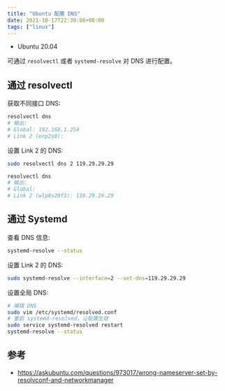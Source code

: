 ```yaml
---
title: "Ubuntu 配置 DNS"
date: 2021-10-17T22:39:08+08:00
tags: ["linux"]
---
```


- Ubuntu 20.04

可通过 `resolvectl` 或者 `systemd-resolve` 对 DNS 进行配置。

## 通过 resolvectl

获取不同接口 DNS:

```bash
resolvectl dns
# 输出:
# Global: 192.168.1.254
# Link 2 (enp2s0):
```

设置 Link 2 的 DNS:

```bash
sudo resolvectl dns 2 119.29.29.29

resolvectl dns                    
# 输出:
# Global:
# Link 2 (wlp0s20f3): 119.29.29.29
```

## 通过 Systemd

查看 DNS 信息:

```bash
systemd-resolve --status
```

设置 Link 2 的 DNS:

```bash
sudo systemd-resolve --interface=2 --set-dns=119.29.29.29
```

设置全局 DNS:

```bash
# 编辑 DNS
sudo vim /etc/systemd/resolved.conf
# 重启 systemd-resolved，让配置生效
sudo service systemd-resolved restart
systemd-resolve --status
```

## 参考

- https://askubuntu.com/questions/973017/wrong-nameserver-set-by-resolvconf-and-networkmanager
